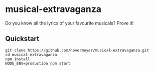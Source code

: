 # musical-extravaganza

Do you know all the lyrics of your favourite musicals? Prove it!

## Quickstart

```
git clone https://github.com/hovermeyer/musical-extravaganza.git
cd musical-extravaganza
npm install
NODE_ENV=production npm start
```
